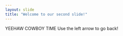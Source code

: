 ```yaml
---
layout: slide
title: "Welcome to our second slide!"
---
```

YEEHAW COWBOY TIME
Use the left arrow to go back!

